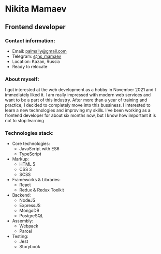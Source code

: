 # Nikita Mamaev

## Frontend developer

### Contact information:

* Email: palmally@gmail.com
* Telegram: [@ns_mamaev](https://t.me/ns_mamaev)
* Location: Kazan, Russia
* Ready to relocate

### About myself:
I got interested at the web development as a hobby in November 2021 and I immediately liked it. I am really impressed with modern web services and want to be a part of this industry. After more than a year of training and practice, I decided to completely move into this bussiness.
I interested to learn a new technologies and improving my skills. I've been working as a frontend developer for about six months now, but I know how important it is not to stop learning

### Technologies stack:

- Core technologies:
  - JavaScript with ES6
  - TypeScript
- Markup:
  - HTML 5
  - CSS 3
  - SCSS
- Frameworks & Libraries:
  - React
  - Redux & Redux Toolkit
- Backend:
  - NodeJS
  - ExpressJS
  - MongoDB
  - PostgreSQL
- Assembly:
  - Webpack
  - Parcel
- Testing:
  - Jest
  - Storybook